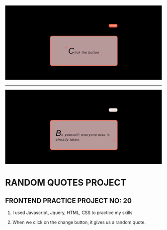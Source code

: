 ![example1](randomQuotes1.png)

<hr>

![example2](randomQuotes2.png)

# RANDOM QUOTES PROJECT

## FRONTEND PRACTICE PROJECT NO: 20

1. I used Javascript, Jquery, HTML, CSS to practice my skills.

2. When we click on the change button, it gives us a random quote.
